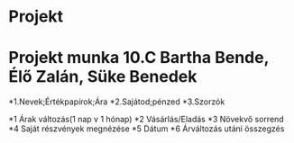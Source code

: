 # Projekt
# Projekt munka 10.C Bartha Bende, Élő Zalán, Süke Benedek
*1.Nevek;Értékpapírok;Ára
*2.Sajátod;pénzed
*3.Szorzók



*1	  Árak változás(1 nap v 1 hónap)
*2	  Vásárlás/Eladás
*3	  Növekvő sorrend
*4	  Saját részvények megnézése
*5	  Dátum
*6 	  Árváltozás utáni összegzés
	
